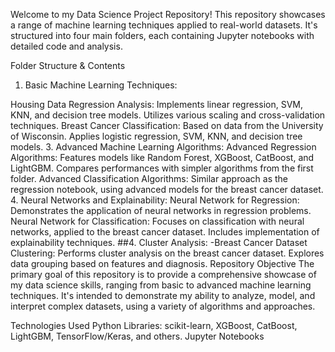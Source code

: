 Welcome to my Data Science Project Repository! This repository showcases a range of machine learning techniques applied to real-world datasets. It's structured into four main folders, each containing Jupyter notebooks with detailed code and analysis.

Folder Structure & Contents
1. Basic Machine Learning Techniques:

Housing Data Regression Analysis:
Implements linear regression, SVM, KNN, and decision tree models.
Utilizes various scaling and cross-validation techniques.
Breast Cancer Classification:
Based on data from the University of Wisconsin.
Applies logistic regression, SVM, KNN, and decision tree models.
3. Advanced Machine Learning Algorithms:
Advanced Regression Algorithms:
Features models like Random Forest, XGBoost, CatBoost, and LightGBM.
Compares performances with simpler algorithms from the first folder.
Advanced Classification Algorithms:
Similar approach as the regression notebook, using advanced models for the breast cancer dataset.
4. Neural Networks and Explainability:
Neural Network for Regression:
Demonstrates the application of neural networks in regression problems.
Neural Network for Classification:
Focuses on classification with neural networks, applied to the breast cancer dataset.
Includes implementation of explainability techniques.
##4. Cluster Analysis:
-Breast Cancer Dataset Clustering:
Performs cluster analysis on the breast cancer dataset.
Explores data grouping based on features and diagnosis.
Repository Objective
The primary goal of this repository is to provide a comprehensive showcase of my data science skills, ranging from basic to advanced machine learning techniques. It's intended to demonstrate my ability to analyze, model, and interpret complex datasets, using a variety of algorithms and approaches.

Technologies Used
Python
Libraries: scikit-learn, XGBoost, CatBoost, LightGBM, TensorFlow/Keras, and others.
Jupyter Notebooks
